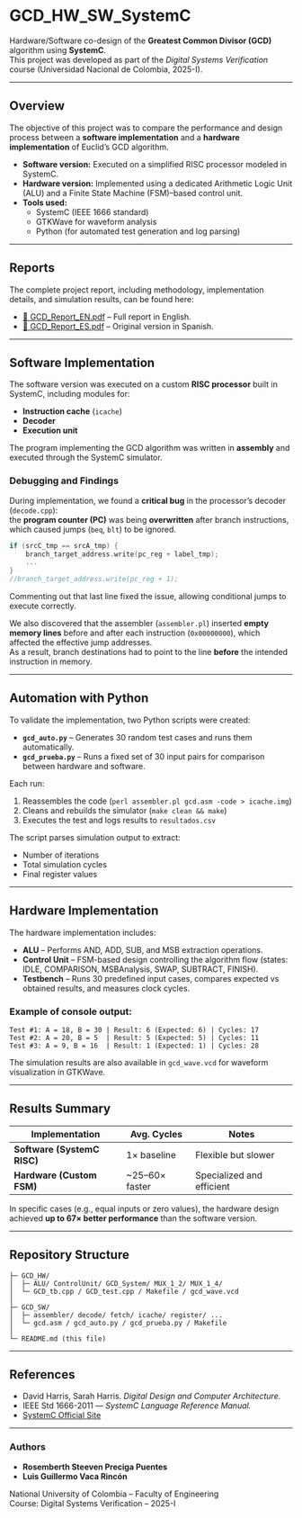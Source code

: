 # GCD_HW_SW_SystemC

Hardware/Software co-design of the **Greatest Common Divisor (GCD)** algorithm using **SystemC**.  
This project was developed as part of the *Digital Systems Verification* course (Universidad Nacional de Colombia, 2025-I).

---

## Overview

The objective of this project was to compare the performance and design process between a **software implementation** and a **hardware implementation** of Euclid’s GCD algorithm.

- **Software version:** Executed on a simplified RISC processor modeled in SystemC.  
- **Hardware version:** Implemented using a dedicated Arithmetic Logic Unit (ALU) and a Finite State Machine (FSM)–based control unit.  
- **Tools used:**  
  - SystemC (IEEE 1666 standard)  
  - GTKWave for waveform analysis  
  - Python (for automated test generation and log parsing)

---

## Reports

The complete project report, including methodology, implementation details, and simulation results, can be found here:

- [📘 GCD_Report_EN.pdf](reports/GCD_Report_EN.pdf) – Full report in English.  
- [📗 GCD_Report_ES.pdf](reports/GCD_Report_ES.pdf) – Original version in Spanish.

---

## Software Implementation

The software version was executed on a custom **RISC processor** built in SystemC, including modules for:
- **Instruction cache** (`icache`)
- **Decoder**
- **Execution unit**

The program implementing the GCD algorithm was written in **assembly** and executed through the SystemC simulator.

### Debugging and Findings

During implementation, we found a **critical bug** in the processor’s decoder (`decode.cpp`):  
the **program counter (PC)** was being **overwritten** after branch instructions, which caused jumps (`beq`, `blt`) to be ignored.

```cpp
if (srcC_tmp == srcA_tmp) {
    branch_target_address.write(pc_reg + label_tmp);
    ...
}
//branch_target_address.write(pc_reg + 1);
```

Commenting out that last line fixed the issue, allowing conditional jumps to execute correctly.

We also discovered that the assembler (`assembler.pl`) inserted **empty memory lines** before and after each instruction (`0x00000000`), which affected the effective jump addresses.  
As a result, branch destinations had to point to the line **before** the intended instruction in memory.

---

## Automation with Python

To validate the implementation, two Python scripts were created:

- **`gcd_auto.py`** – Generates 30 random test cases and runs them automatically.  
- **`gcd_prueba.py`** – Runs a fixed set of 30 input pairs for comparison between hardware and software.  

Each run:
1. Reassembles the code (`perl assembler.pl gcd.asm -code > icache.img`)  
2. Cleans and rebuilds the simulator (`make clean && make`)  
3. Executes the test and logs results to `resultados.csv`

The script parses simulation output to extract:
- Number of iterations  
- Total simulation cycles  
- Final register values  

---

## Hardware Implementation

The hardware implementation includes:
- **ALU** – Performs AND, ADD, SUB, and MSB extraction operations.  
- **Control Unit** – FSM-based design controlling the algorithm flow (states: IDLE, COMPARISON, MSBAnalysis, SWAP, SUBTRACT, FINISH).  
- **Testbench** – Runs 30 predefined input cases, compares expected vs obtained results, and measures clock cycles.

### Example of console output:
```
Test #1: A = 18, B = 30 | Result: 6 (Expected: 6) | Cycles: 17
Test #2: A = 20, B = 5  | Result: 5 (Expected: 5) | Cycles: 11
Test #3: A = 9, B = 16  | Result: 1 (Expected: 1) | Cycles: 28
```

The simulation results are also available in `gcd_wave.vcd` for waveform visualization in GTKWave.

---

## Results Summary

| Implementation | Avg. Cycles | Notes |
|----------------|-------------|-------|
| **Software (SystemC RISC)** | 1× baseline | Flexible but slower |
| **Hardware (Custom FSM)**   | ~25–60× faster | Specialized and efficient |

In specific cases (e.g., equal inputs or zero values), the hardware design achieved **up to 67× better performance** than the software version.

---

## Repository Structure

```
├─ GCD_HW/
│  ├─ ALU/ ControlUnit/ GCD_System/ MUX_1_2/ MUX_1_4/
│  └─ GCD_tb.cpp / GCD_test.cpp / Makefile / gcd_wave.vcd
│
├─ GCD_SW/
│  ├─ assembler/ decode/ fetch/ icache/ register/ ...
│  └─ gcd.asm / gcd_auto.py / gcd_prueba.py / Makefile
│
└─ README.md (this file)
```

---

## References

- David Harris, Sarah Harris. *Digital Design and Computer Architecture.*  
- IEEE Std 1666-2011 — *SystemC Language Reference Manual.*  
- [SystemC Official Site](https://systemc.org/overview/systemc/)  

---

### Authors
- **Rosemberth Steeven Preciga Puentes**  
- **Luis Guillermo Vaca Rincón**

National University of Colombia – Faculty of Engineering  
Course: Digital Systems Verification – 2025-I
